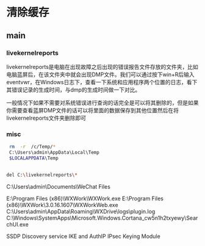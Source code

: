 # 清除缓存

## main

### livekernelreports

livekernelreports是电脑在出现故障之后出现的错误报告文件存放的文件夹，比如电脑蓝屏后，在该文件夹中就会出现DMP文件。我们可以通过按下win+R后输入eventvwr，在Windows日志下，查看一下系统和应用程序两个位置的日志，看下其错误记录的生成时间，与dmp的生成时间做一下对比。
 
一般情况下如果不需要对系统错误进行查询的话完全是可以将其删除的，但是如果你需要查看蓝屏DMP文件的话可以将里面的数据保存到其他位置然后在将livekernelreports文件夹删除即可


### misc

``` bash
 rm  -r  /c/Temp/*
 C:\Users\admin\AppData\Local\Temp
 $LOCALAPPDATA\Temp
 

del C:\livekernelreports\*
```

C:\Users\admin\Documents\WeChat Files

E:\Program Files (x86)\WXWork\WXWork.exe
E:\Program Files (x86)\WXWork\3.0.16.1607\WXWorkWeb.exe
C:\Users\admin\AppData\Roaming\WXDrive\logs\plugin.log
C:\Windows\SystemApps\Microsoft.Windows.Cortana_cw5n1h2txyewy\SearchUI.exe

SSDP Discovery service
IKE and AuthIP IPsec Keying Module